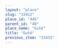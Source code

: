 ```yaml
---
layout: "place"
slug: "33412"
place_id: "445"
parent_id: "40"
place_name: "Gutê"
title: "Gutê"
previous_item: "33415"
---
```

